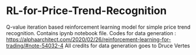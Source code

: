 # RL-for-Price-Trend-Recognition
Q-value iteration based reinforcement learning model for simple price trend recognition.
Contains ipynb notebook file.
Codes for data generation : https://alphaarchitect.com/2020/02/26/reinforcement-learning-for-trading/#note-54032-4
All credits for data generation goes to Druce Vertes
